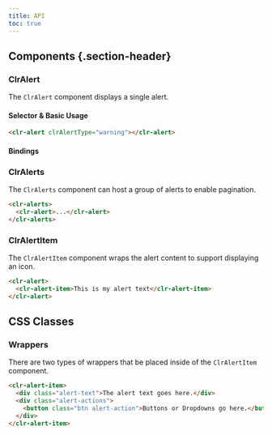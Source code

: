 ```yaml
---
title: API
toc: true
---
```


## Components {.section-header}

### ClrAlert

The `ClrAlert` component displays a single alert.

#### Selector & Basic Usage

```html
<clr-alert clrAlertType="warning"></clr-alert>
```

#### Bindings

<DocComponentApi component="ClrAlert" item="bindings" />

### ClrAlerts

The `ClrAlerts` component can host a group of alerts to enable pagination.

```html
<clr-alerts>
  <clr-alert>...</clr-alert>
</clr-alerts>
```

<DocComponentApi component="ClrAlerts" item="bindings" />

### ClrAlertItem

The `ClrAlertItem` component wraps the alert content to support displaying an icon.

```html
<clr-alert>
  <clr-alert-item>This is my alert text</clr-alert-item>
</clr-alert>
```

## CSS Classes

### Wrappers

There are two types of wrappers that be placed inside of the `ClrAlertItem` component.

```html
<clr-alert-item>
  <div class="alert-text">The alert text goes here.</div>
  <div class="alert-actions">
    <button class="btn alert-action">Buttons or Dropdowns go here.</button>
  </div>
</clr-alert-item>
```

<DocComponentApi component="ClrAlertItem" item="css" />
